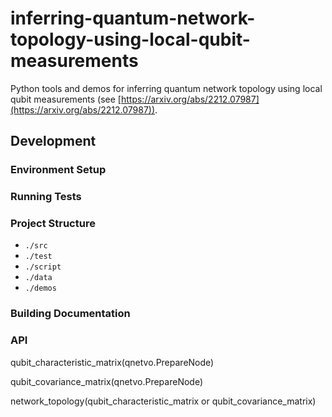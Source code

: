 # inferring-quantum-network-topology-using-local-qubit-measurements
Python tools and demos for inferring quantum network topology using local qubit measurements (see [https://arxiv.org/abs/2212.07987](https://arxiv.org/abs/2212.07987)).

## Development


### Environment Setup


### Running Tests



### Project Structure

* `./src`
* `./test`
* `./script`
* `./data`
* `./demos`



### Building Documentation



### API

qubit_characteristic_matrix(qnetvo.PrepareNode)

qubit_covariance_matrix(qnetvo.PrepareNode)

network_topology(qubit_characteristic_matrix or qubit_covariance_matrix) 





